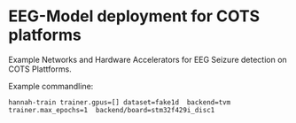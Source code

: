 <!--
Copyright (c) 2023 Hannah contributors.

This file is part of hannah.
See https://github.com/ekut-es/hannah for further info.

Licensed under the Apache License, Version 2.0 (the "License");
you may not use this file except in compliance with the License.
You may obtain a copy of the License at

    http://www.apache.org/licenses/LICENSE-2.0

Unless required by applicable law or agreed to in writing, software
distributed under the License is distributed on an "AS IS" BASIS,
WITHOUT WARRANTIES OR CONDITIONS OF ANY KIND, either express or implied.
See the License for the specific language governing permissions and
limitations under the License.
-->
# EEG-Model deployment for COTS platforms

Example Networks and Hardware Accelerators for EEG Seizure detection on COTS Plattforms.

Example commandline:

    hannah-train trainer.gpus=[] dataset=fake1d  backend=tvm  trainer.max_epochs=1  backend/board=stm32f429i_disc1
